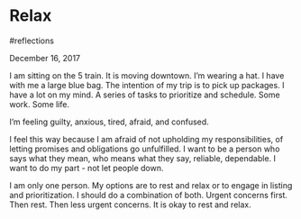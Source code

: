 # Relax
#reflections

December 16, 2017

I am sitting on the 5 train. It is moving downtown. I’m wearing a hat. I have with me a large blue bag. The intention of my trip is to pick up packages. I have a lot on my mind. A series of tasks to prioritize and schedule. Some work. Some life.

I’m feeling guilty, anxious, tired, afraid, and confused.

I feel this way because I am afraid of not upholding my responsibilities, of letting promises and obligations go unfulfilled. I want to be a person who says what they mean, who means what they say, reliable, dependable. I want to do my part - not let people down.

I am only one person. My options are to rest and relax or to engage in listing and prioritization. I should do a combination of both. Urgent concerns first. Then rest. Then less urgent concerns. It is okay to rest and relax.